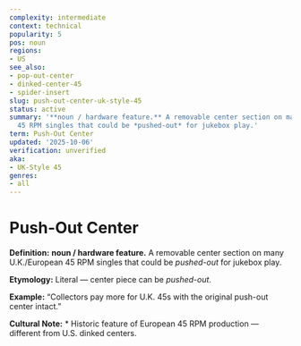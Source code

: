 ```yaml
---
complexity: intermediate
context: technical
popularity: 5
pos: noun
regions:
- US
see_also:
- pop-out-center
- dinked-center-45
- spider-insert
slug: push-out-center-uk-style-45
status: active
summary: '**noun / hardware feature.** A removable center section on many U.K./European
  45 RPM singles that could be *pushed-out* for jukebox play.'
term: Push-Out Center
updated: '2025-10-06'
verification: unverified
aka:
- UK-Style 45
genres:
- all
---
```


# Push-Out Center

**Definition:** **noun / hardware feature.** A removable center section on many U.K./European 45 RPM singles that could be *pushed-out* for jukebox play.

**Etymology:** Literal — center piece can be *pushed-out*.

**Example:** “Collectors pay more for U.K. 45s with the original push-out center intact.”

**Cultural Note:** * Historic feature of European 45 RPM production — different from U.S. dinked centers.

